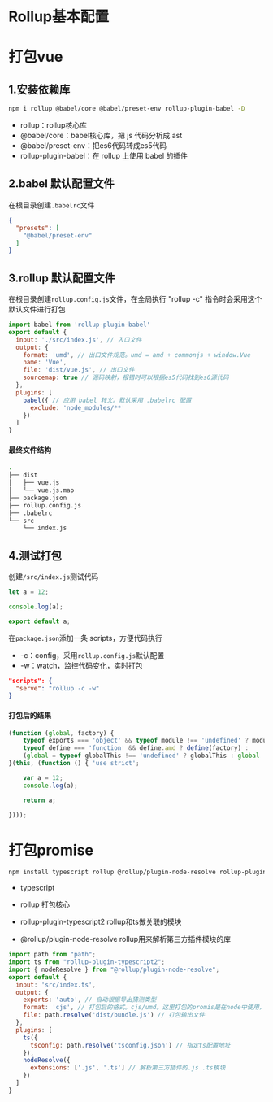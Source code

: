# Rollup基本配置


# 打包vue
## 1.安装依赖库

```bash
npm i rollup @babel/core @babel/preset-env rollup-plugin-babel -D
```


- rollup：rollup核心库
- @babel/core：babel核心库，把 js 代码分析成 ast
- @babel/preset-env：把es6代码转成es5代码
- rollup-plugin-babel：在 rollup 上使用 babel 的插件



## 2.babel 默认配置文件

在根目录创建`.babelrc`文件

```json
{
  "presets": [
    "@babel/preset-env"
  ]
}
```



## 3.rollup 默认配置文件

在根目录创建`rollup.config.js`文件，在全局执行 "rollup -c" 指令时会采用这个默认文件进行打包

```js
import babel from 'rollup-plugin-babel'
export default {
  input: './src/index.js', // 入口文件
  output: {
    format: 'umd', // 出口文件规范。umd = amd + commonjs + window.Vue
    name: 'Vue',
    file: 'dist/vue.js', // 出口文件
    sourcemap: true // 源码映射，报错时可以根据es5代码找到es6源代码
  },
  plugins: [
    babel({ // 应用 babel 转义。默认采用 .babelrc 配置
      exclude: 'node_modules/**'
    })
  ]
}
```

#### 最终文件结构

```bash
.
├── dist
│   ├── vue.js
│   └── vue.js.map
├── package.json
├── rollup.config.js
├── .babelrc
└── src
    └── index.js
```



## 4.测试打包

创建`/src/index.js`测试代码

```js
let a = 12;

console.log(a);

export default a;
```



在`package.json`添加一条 scripts，方便代码执行

- -c：config，采用`rollup.config.js`默认配置
- -w：watch，监控代码变化，实时打包

```json
"scripts": {
  "serve": "rollup -c -w"
}
```





#### 打包后的结果

```js
(function (global, factory) {
	typeof exports === 'object' && typeof module !== 'undefined' ? module.exports = factory() :
	typeof define === 'function' && define.amd ? define(factory) :
	(global = typeof globalThis !== 'undefined' ? globalThis : global || self, global.Vue = factory());
}(this, (function () { 'use strict';

	var a = 12;
	console.log(a);

	return a;

})));
```



# 打包promise



```bash
npm install typescript rollup @rollup/plugin-node-resolve rollup-plugin-typescript2 -D
```

- typescript

- rollup 打包核心

- rollup-plugin-typescript2  rollup和ts做关联的模块

- @rollup/plugin-node-resolve rollup用来解析第三方插件模块的库

```js
import path from "path";
import ts from "rollup-plugin-typescript2";
import { nodeResolve } from "@rollup/plugin-node-resolve";
export default {
  input: 'src/index.ts',
  output: {
    exports: 'auto', // 自动根据导出猜测类型
    format: 'cjs', // 打包后的格式。cjs/umd。这里打包的promis是在node中使用，用commonjs
    file: path.resolve('dist/bundle.js') // 打包输出文件
  },
  plugins: [
    ts({
      tsconfig: path.resolve('tsconfig.json') // 指定ts配置地址
    }),
    nodeResolve({
      extensions: ['.js', '.ts'] // 解析第三方插件的.js .ts模块
    })
  ]
}
```
